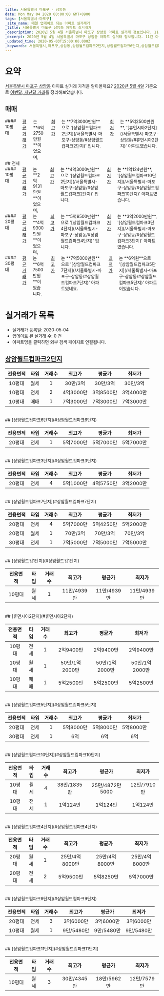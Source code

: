 ```yaml
---
title: 서울특별시 마포구 - 상암동
date: Mon May 04 2020 00:00:00 GMT+0900
tags: [서울특별시-마포구]
_site_name: 매일 업데이트 되는 아파트 실거래가
_title: 서울특별시 마포구 상암동 아파트 실거래가
_description: 2020년 5월 4일 서울특별시 마포구 상암동 아파트 실거래 정보입니다. 11건 아파트 정보가 있습니다.
_excerpt: 2020년 5월 4일 서울특별시 마포구 상암동 아파트 실거래 정보입니다. 11건 아파트 정보가 있습니다.
_updated_time: 2020-05-03T15:00:00.000Z
_keywords: 서울특별시,마포구,상암동,상암월드컵파크2단지,상암월드컵파크6단지,상암월드컵파크3단지,상암월드컵파크7단지,상암월드컵1단지,휴먼시아2단지,상암월드컵파크5단지,상암월드컵파크10단지,상암월드컵파크4단지,상암월드컵파크9단지,상암월드컵파크11단지
---
```





# 요약
<ins>서울특별시 마포구 상암동</ins> 아파트 실거래 가격을 알아볼까요? <ins>2020년 5월 4일</ins> 기준으로 <ins>이번달, 지난달 거래</ins>를 정리해보았습니다.

## 매매
<div class="container">
<div class="twelve columns" markdown="1">
#### 10평대
<ins>평균 거래가</ins>는 **6억2750만원**이었으며, <ins>최고가</ins>는 **7억3000만원**으로 '[상암월드컵파크2단지](/서울특별시-마포구-상암동/#상암월드컵파크2단지)' 입니다. <ins>최저가</ins>는 **5억2500만원**, '[휴먼시아2단지](/서울특별시-마포구-상암동/#휴먼시아2단지)' 아파트였습니다.
</div>
</div>
## 전세
<div class="container">
<div class="six columns" markdown="1">
#### 10평대
<ins>평균 거래가</ins>는 **2억9131만원**이었으며, <ins>최고가</ins>는 **4억3000만원**으로 '[상암월드컵파크2단지](/서울특별시-마포구-상암동/#상암월드컵파크2단지)' 입니다. <ins>최저가</ins>는 **1억124만원**, '[상암월드컵파크10단지](/서울특별시-마포구-상암동/#상암월드컵파크10단지)' 아파트였습니다.
</div>
<div class="six columns" markdown="1">
#### 20평대
<ins>평균 거래가</ins>는 **4억9300만원**이었으며, <ins>최고가</ins>는 **5억9500만원**으로 '[상암월드컵파크4단지](/서울특별시-마포구-상암동/#상암월드컵파크4단지)' 입니다. <ins>최저가</ins>는 **3억2000만원**, '[상암월드컵파크3단지](/서울특별시-마포구-상암동/#상암월드컵파크3단지)' 아파트였습니다.
</div>
</div>
<div class="container">
<div class="twelve columns" markdown="1">
#### 30평대
<ins>평균 거래가</ins>는 **6억7500만원**이었습니다. <ins>최고가</ins>는 **7억5000만원**으로 '[상암월드컵파크7단지](/서울특별시-마포구-상암동/#상암월드컵파크7단지)' 아파트였네요. <ins>최저가</ins>는 **6억원**으로 '[상암월드컵파크5단지](/서울특별시-마포구-상암동/#상암월드컵파크5단지)' 아파트이었습니다.
</div>
</div>



# 실거래가 목록
- 실거래가 등록일: 2020-05-04
- 업데이트 된 실거래 수: 0 건
- 아파트명을 클릭하면 외부 검색 페이지로 연결됩니다.

## [상암월드컵파크2단지](#상암월드컵파크2단지)

|전용면적|타입|거래수|최고가|평균가|최저가|
|:---:|:---:|:---:|:---:|:---:|:---:|
|10평대|<span class="deal-type-3">월세</span>|1|30만/3억|30만/3억|30만/3억|
|10평대|<span class="deal-type-2">전세</span>|2|4억3000만|3억8500만|3억4000만|
|10평대|<span class="deal-type-1">매매</span>|1|7억3000만|7억3000만|7억3000만|

<br/>
## [상암월드컵파크6단지](#상암월드컵파크6단지)

|전용면적|타입|거래수|최고가|평균가|최저가|
|:---:|:---:|:---:|:---:|:---:|:---:|
|20평대|<span class="deal-type-2">전세</span>|1|5억7000만|5억7000만|5억7000만|

<br/>
## [상암월드컵파크3단지](#상암월드컵파크3단지)

|전용면적|타입|거래수|최고가|평균가|최저가|
|:---:|:---:|:---:|:---:|:---:|:---:|
|20평대|<span class="deal-type-2">전세</span>|4|5억1000만|4억5750만|3억2000만|

<br/>
## [상암월드컵파크7단지](#상암월드컵파크7단지)

|전용면적|타입|거래수|최고가|평균가|최저가|
|:---:|:---:|:---:|:---:|:---:|:---:|
|20평대|<span class="deal-type-2">전세</span>|4|5억7000만|5억4250만|5억2000만|
|20평대|<span class="deal-type-3">월세</span>|1|70만/3억|70만/3억|70만/3억|
|30평대|<span class="deal-type-2">전세</span>|1|7억5000만|7억5000만|7억5000만|

<br/>
## [상암월드컵1단지](#상암월드컵1단지)

|전용면적|타입|거래수|최고가|평균가|최저가|
|:---:|:---:|:---:|:---:|:---:|:---:|
|10평대|<span class="deal-type-3">월세</span>|1|11만/4939만|11만/4939만|11만/4939만|

<br/>
## [휴먼시아2단지](#휴먼시아2단지)

|전용면적|타입|거래수|최고가|평균가|최저가|
|:---:|:---:|:---:|:---:|:---:|:---:|
|10평대|<span class="deal-type-2">전세</span>|1|2억9400만|2억9400만|2억9400만|
|10평대|<span class="deal-type-3">월세</span>|1|50만/1억2000만|50만/1억2000만|50만/1억2000만|
|10평대|<span class="deal-type-1">매매</span>|1|5억2500만|5억2500만|5억2500만|

<br/>
## [상암월드컵파크5단지](#상암월드컵파크5단지)

|전용면적|타입|거래수|최고가|평균가|최저가|
|:---:|:---:|:---:|:---:|:---:|:---:|
|20평대|<span class="deal-type-2">전세</span>|1|5억8000만|5억8000만|5억8000만|
|30평대|<span class="deal-type-2">전세</span>|1|6억|6억|6억|

<br/>
## [상암월드컵파크10단지](#상암월드컵파크10단지)

|전용면적|타입|거래수|최고가|평균가|최저가|
|:---:|:---:|:---:|:---:|:---:|:---:|
|10평대|<span class="deal-type-3">월세</span>|4|38만/1835만|25만/4872만5000|12만/7910만|
|10평대|<span class="deal-type-2">전세</span>|1|1억124만|1억124만|1억124만|

<br/>
## [상암월드컵파크4단지](#상암월드컵파크4단지)

|전용면적|타입|거래수|최고가|평균가|최저가|
|:---:|:---:|:---:|:---:|:---:|:---:|
|20평대|<span class="deal-type-3">월세</span>|1|25만/4억8000만|25만/4억8000만|25만/4억8000만|
|20평대|<span class="deal-type-2">전세</span>|2|5억9500만|5억8250만|5억7000만|

<br/>
## [상암월드컵파크9단지](#상암월드컵파크9단지)

|전용면적|타입|거래수|최고가|평균가|최저가|
|:---:|:---:|:---:|:---:|:---:|:---:|
|20평대|<span class="deal-type-2">전세</span>|3|3억6000만|3억6000만|3억6000만|
|10평대|<span class="deal-type-3">월세</span>|1|9만/5480만|9만/5480만|9만/5480만|

<br/>
## [상암월드컵파크11단지](#상암월드컵파크11단지)

|전용면적|타입|거래수|최고가|평균가|최저가|
|:---:|:---:|:---:|:---:|:---:|:---:|
|10평대|<span class="deal-type-3">월세</span>|3|30만/4345만|18만/5962만|12만/7579만|

<br/>



